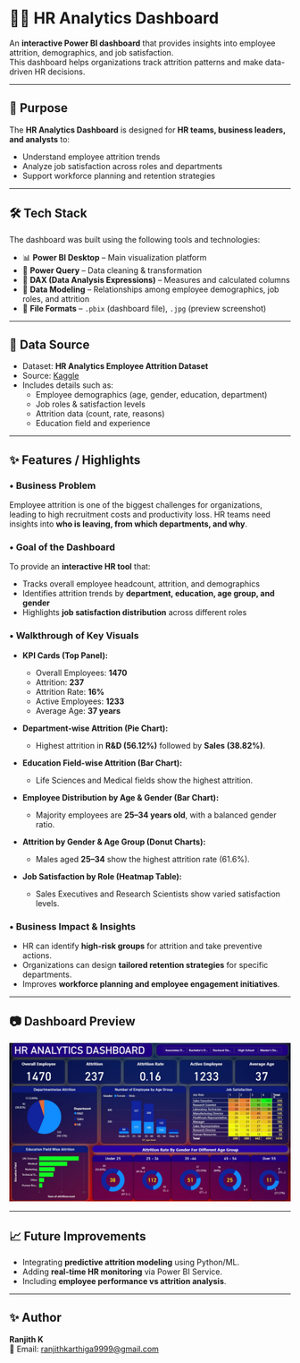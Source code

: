 # 👩‍💼 HR Analytics Dashboard  

An **interactive Power BI dashboard** that provides insights into employee attrition, demographics, and job satisfaction.  
This dashboard helps organizations track attrition patterns and make data-driven HR decisions.  

---

## 🎯 Purpose  

The **HR Analytics Dashboard** is designed for **HR teams, business leaders, and analysts** to:  
- Understand employee attrition trends  
- Analyze job satisfaction across roles and departments  
- Support workforce planning and retention strategies  

---

## 🛠 Tech Stack  

The dashboard was built using the following tools and technologies:  
- 📊 **Power BI Desktop** – Main visualization platform  
- 📂 **Power Query** – Data cleaning & transformation  
- 🧮 **DAX (Data Analysis Expressions)** – Measures and calculated columns  
- 📝 **Data Modeling** – Relationships among employee demographics, job roles, and attrition  
- 📁 **File Formats** – `.pbix` (dashboard file), `.jpg` (preview screenshot)  

---

## 📂 Data Source  

- Dataset: **HR Analytics Employee Attrition Dataset**  
- Source: [Kaggle](https://www.kaggle.com)  
- Includes details such as:  
  - Employee demographics (age, gender, education, department)  
  - Job roles & satisfaction levels  
  - Attrition data (count, rate, reasons)  
  - Education field and experience  

---

## ✨ Features / Highlights  

### • Business Problem  
Employee attrition is one of the biggest challenges for organizations, leading to high recruitment costs and productivity loss. HR teams need insights into **who is leaving, from which departments, and why**.  

### • Goal of the Dashboard  
To provide an **interactive HR tool** that:  
- Tracks overall employee headcount, attrition, and demographics  
- Identifies attrition trends by **department, education, age group, and gender**  
- Highlights **job satisfaction distribution** across different roles  

### • Walkthrough of Key Visuals  
- **KPI Cards (Top Panel):**  
  - Overall Employees: **1470**  
  - Attrition: **237**  
  - Attrition Rate: **16%**  
  - Active Employees: **1233**  
  - Average Age: **37 years**  

- **Department-wise Attrition (Pie Chart):**  
  - Highest attrition in **R&D (56.12%)** followed by **Sales (38.82%)**.  

- **Education Field-wise Attrition (Bar Chart):**  
  - Life Sciences and Medical fields show the highest attrition.  

- **Employee Distribution by Age & Gender (Bar Chart):**  
  - Majority employees are **25–34 years old**, with a balanced gender ratio.  

- **Attrition by Gender & Age Group (Donut Charts):**  
  - Males aged **25–34** show the highest attrition rate (61.6%).  

- **Job Satisfaction by Role (Heatmap Table):**  
  - Sales Executives and Research Scientists show varied satisfaction levels.  

### • Business Impact & Insights  
- HR can identify **high-risk groups** for attrition and take preventive actions.  
- Organizations can design **tailored retention strategies** for specific departments.  
- Improves **workforce planning and employee engagement initiatives**.  

---

## 📷 Dashboard Preview  

![HR Analytics Dashboard](Hr%20analytics.jpg)  

---

## 📈 Future Improvements  

- Integrating **predictive attrition modeling** using Python/ML.  
- Adding **real-time HR monitoring** via Power BI Service.  
- Including **employee performance vs attrition analysis**.  

---

## ✨ Author  

**Ranjith K**  
📧 Email: [ranjithkarthiga9999@gmail.com](mailto:ranjithkarthiga9999@gmail.com)  

